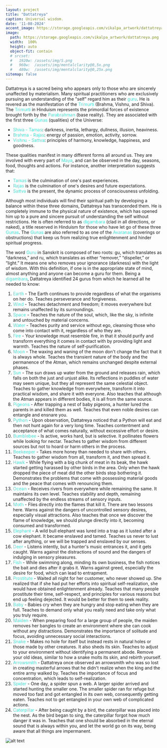 ```yaml
---
layout: project
title: "Dattatreya"
caption: Universal wisdom.
date: '11-08-2024'
accent_image: https://storage.googleapis.com/vikalpa_artwork/dattatreya.png   
image: 
  path: https://storage.googleapis.com/vikalpa_artwork/dattatreya.png
  width:  100%
  height: auto
  object-fit: contain
  # srcset: 
  #   1920w: /assets/img/S.png
  #   960w:  /assets/img/mentalclarity@0,5x.png
  #   480w:  /assets/img/mentalclarity@0,25x.png
sitemap: false
---
```


Dattatreya is a sacred being who appears only to those who are sincerely unaffected by materialism. Many spiritual practitioners who are exclusively pursuing an understanding of the "self" regard him as their <span style="color:turquoise">guru</span>. He is revered as the manifestation of the <span style="color:turquoise">Trimurti</span> (Brahma, Vishnu, and Shiva). The <span style="color:turquoise">Trimurti</span> in Hinduism represents the primordial forces of existence brought forth by the <span style="color:turquoise">Parabrahman</span> (base reality). They are associated with the first three <span style="color:turquoise">Gunas</span> (qualities) of the Universe:

 - <span style="color:turquoise">Shiva - Tamas</span>: darkness, inertia, lethargy, dullness, illusion, heaviness.
 - <span style="color:turquoise">Brahma - Rajas</span>: energy of passion, emotion, activity, sorrow.
 - <span style="color:turquoise">Vishnu - Sattva</span>: principles of harmony, knowledge, happiness, and goodness.
 
 
These qualities manifest in many different forms all around us. They are involved with every part of <span style="color:turquoise">Maya</span>, and can be observed in the day, seasons, food, thoughts and actions. For instance, another interpretation suggests that:

 - <span style="color:turquoise">Tamas</span> is the culmination of one's past experiences.
 - <span style="color:turquoise">Rajas</span> is the culmination of one's desires and future expectations.
 - <span style="color:turquoise">Sattva</span> is the present, the dynamic process of consciousness unfolding.

Although most individuals will find their spiritual path by developing a balance within these three domains, Dattatreya has transcended them. He is completely immune to the physical nature of existence, which has opened him up to a pure and sincere pursuit of understanding the self without restrictions. He is often referred to as <span style="color:turquoise">digambara</span> (clad in all directions, or naked), a title reserved in Hinduism for those who have let go of these three <span style="color:turquoise">Gunas</span>. The <span style="color:turquoise">Gunas</span> are also referred to as one of the <span style="color:turquoise">Avaranas</span> (coverings or obstructions) that keep us from realizing true enlightenment and hinder spiritual progress.

The word <span style="color:turquoise">Guru</span> in Sanskrit is composed of two roots: gu, which translates as “darkness,” and ru, which translates as either “remover,” “dispeller,” or “light.” It means one who removes your ignorance (darkness) with the light of wisdom. With this definition, if one is in the appropriate state of mind, almost anything and anyone can become a guru for them. Being a <span style="color:turquoise">digambara</span>, Dattatreya identified 24 gurus from which he learned all he needed to know:


  1. <span style="color:turquoise">Earth</span> - The Earth continues to provide regardless of what the organisms on her do. Teaches perseverance and forgiveness.
  2. <span style="color:turquoise">Wind</span> - Teaches detachment and freedom; it moves everywhere but remains unaffected by its surroundings.
  3. <span style="color:turquoise">Space</span> - Teaches the nature of the soul, which, like the sky, is infinite and untouched by material concerns.
  4. <span style="color:turquoise">Water</span> - Teaches purity and service without ego, cleansing those who come into contact with it, regardless of who they are.
  5. <span style="color:turquoise">Fire</span> - Your knowledge must resemble fire, in that it should purify and transform everything it comes in contact with by providing light and warmth. Teaches the nature of self-purification.
  6. <span style="color:turquoise">Moon</span> - The waxing and waning of the moon don't change the fact that it is always whole. Teaches the transient nature of the body and the permanence of the Atman, which remains unchanged despite external phases.
  7. <span style="color:turquoise">Sun</span> - The sun draws up water from the ground and releases rain, which falls on both the just and unjust alike. Its reflections in puddles of water may seem unique, but they all represent the same celestial object. Teaches to gather knowledge from everywhere, transform it into practical wisdom, and share it with everyone. Also teaches that although the Atman appears in different bodies, it is all from the same source.
  8. <span style="color:turquoise">Pigeons</span> - After trapping a nest of baby pigeons, a hunter lured the parents in and killed them as well. Teaches that even noble desires can entangle and ensnare you.
  9. <span style="color:turquoise">Python</span> - Upon observation, Dattatreya noticed that a Python will eat and then not hunt again for a very long time. Teaches contentment and acceptance of what comes naturally, without excessive effort or desire.
  10. <span style="color:turquoise">Bumblebee</span> - Is active, works hard, but is selective. It pollinates flowers while looking for nectar. Teaches to gather wisdom from different sources but not to hoard or harm others in the process.
  11. <span style="color:turquoise">Beekeeper</span> - Takes more honey than needed to share with others. Teaches to gather wisdom from all, transform it, and then spread it.
  12. <span style="color:turquoise">Hawk</span> - While flying with a big chunk of meat in its beak, the hawk started getting harassed by other birds in the area. Only when the hawk dropped the piece of meat did the other birds stop bothering it. Demonstrates the problems that come with possessing material goods and the peace that comes with renouncing them.
  13. <span style="color:turquoise">Ocean</span> - Receives rivers from everywhere while remaining the same. It maintains its own level. Teaches stability and depth, remaining unaffected by the endless streams of sensory inputs.
  14. <span style="color:turquoise">Moth</span> - Flies directly into the flames that kill it. There are two lessons here. Warns against the dangers of uncontrolled sensory desires, especially visual attractions. Also teaches that once we discover the flame of knowledge, we should plunge directly into it, becoming consumed and transformed.
  15. <span style="color:turquoise">Elephant</span> - A wild bull elephant was lured into a trap as it lusted after a cow elephant. It became enslaved and tamed. Teaches us never to lust after anything, or we will be trapped and enslaved by our senses.
  16. <span style="color:turquoise">Deer</span> - Listens intently, but a hunter's music entrances it, and it gets caught. Warns against the distractions of sound and the dangers of indulging in sensory pleasures.
  17. <span style="color:turquoise">Fish</span> - While swimming along, minding its own business, the fish notices the bait and dies after it grabs it. Warns against greed, especially the desire for food, which can lead to entrapment.
  18. <span style="color:turquoise">Prostitute</span> - Waited all night for her customer, who never showed up. She realized that if she had put her efforts into spiritual self-realization, she would have obtained enlightenment already. Teaches that many people prostitute their time, self-respect, and principles for various reasons but end up feeling dejected. It would be better for them to seek reality.
  19. <span style="color:turquoise">Baby</span> - Babies cry when they are hungry and stop eating when they are full. Teaches to demand only what you really need and take only what you truly require.
  20. <span style="color:turquoise">Maiden</span> - When preparing food for a large group of people, the maiden removes her bangles to create an environment where she can cook without any distractions. Demonstrates the importance of solitude and focus, avoiding unnecessary social interactions.
  21. <span style="color:turquoise">Snake</span> - Makes no hole for itself but instead rests in natural holes or those made by other creatures. It also sheds its skin. Teaches to adjust to your environment without identifying a permanent abode. Remove your old ideas, similar to how a snake molts its skin, and rebirth yourself.
  22. <span style="color:turquoise">Arrowsmith</span> - Dattatreya once observed an arrowsmith who was so lost in creating masterful arrows that he didn't realize when the king and the entire army walked by. Teaches the importance of focus and concentration, which leads to self-realization.
  23. <span style="color:turquoise">Spider</span> - One day, a spider spun a web. A larger spider arrived and started hunting the smaller one. The smaller spider ran for refuge but moved too fast and got entangled in its own web, consequently getting eaten. Teaches not to get entangled in your own web of complicated actions.
  24. <span style="color:turquoise">Caterpillar</span> - After being caught by a bird, the caterpillar was placed into the nest. As the bird began to sing, the caterpillar forgot how much danger it was in. Teaches that one should be absorbed in the eternal sound that is always within you, and let the world go on its way, being aware that all things are impermanent.




![alt text](https://storage.googleapis.com/vikalpa_artwork/dattatreya.png)
